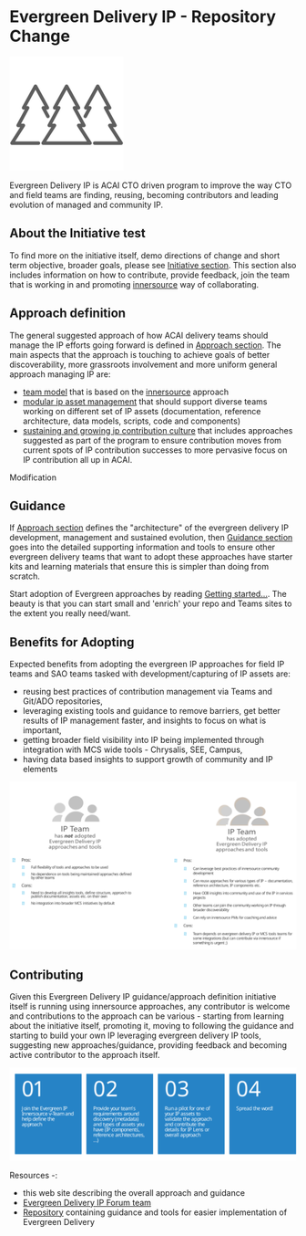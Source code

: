# Evergreen Delivery IP - Repository Change
![Evergreen Delivery IP Logo](media/evergreen-delivery-ip-logo-small.png)

Evergreen Delivery IP is ACAI CTO driven program to improve the way  CTO and field teams are finding, reusing, becoming contributors and leading evolution of managed and community IP.

## About the Initiative test

To find more on the initiative itself, demo directions of change and short term objective, broader goals, please see [Initiative section](initiative/index.md). This section also includes information on how to contribute, provide feedback, join the team that is working in and promoting [innersource](https://innersourcecommons.org/learn/learning-path/) way of collaborating.

## Approach definition

The general suggested approach of how ACAI delivery teams should manage the IP efforts going forward is defined in [Approach section](approach/index.md). The main aspects that the approach is touching to achieve goals of better discoverability, more grassroots involvement and more uniform general approach managing IP are:

- [team model](approach/team-model.md) that is based on the [innersource](resources/innersource.md) approach
- [modular ip asset management](approach/diverse-delivery-ip.md) that should support diverse teams working on different set of IP assets (documentation, reference architecture, data models, scripts, code and components)
- [sustaining and growing ip contribution culture](approach/contribution-culture/contribution-culture.md) that includes approaches suggested as part of the program to ensure contribution moves from current spots of IP contribution successes to more pervasive focus on IP contribution all up in ACAI.

Modification

## Guidance

If [Approach section](approach/index.md) defines the "architecture" of the evergreen delivery IP development, management and sustained evolution, then [Guidance section](guidance/index.md) goes into the detailed supporting information and tools to ensure other evergreen delivery teams that want to adopt these approaches have starter kits and learning materials that ensure this is simpler than doing from scratch.

Start adoption of Evergreen approaches by reading [Getting started...](guidance/index.md). The beauty is that you can start small and 'enrich' your repo and Teams sites to the extent you really need/want.

## Benefits for Adopting

Expected benefits from adopting the evergreen IP approaches for field IP teams and SAO teams tasked with development/capturing of IP assets are:

- reusing best practices of contribution management via Teams and Git/ADO repositories,
- leveraging existing tools and guidance to remove barriers, get better results of IP management faster, and insights to focus on what is important,
- getting broader field visibility into IP being implemented through integration with MCS wide tools - Chrysalis, SEE, Campus,
- having data based insights to support growth of community and IP elements

![Evergreen Delivery Team Benefits](media/egip-team-benefits.svg)

## Contributing

Given this Evergreen Delivery IP guidance/approach definition initiative itself is running using innersource approaches, any contributor is welcome and contributions to the approach can be various - starting from learning about the initiative itself, promoting it, moving to following the guidance and starting to build your own IP leveraging evergreen delivery IP tools, suggesting new approaches/guidance, providing feedback and becoming active contributor to the approach itself.

![Evergreen Delivery Contribution Options](media/egip-contributing.svg)

Resources -:

- this web site describing the overall approach and guidance
- [Evergreen Delivery IP Forum team](https://teams.microsoft.com/l/team/19%3a3d51464fa01345f6a79290ac257ead8c%40thread.tacv2/conversations?groupId=ef3294c6-f026-47a2-842e-1881f6f09272&tenantId=72f988bf-86f1-41af-91ab-2d7cd011db47)
- [Repository](https://dev.azure.com/evergreen-delivery-ip/docs) containing guidance and tools for easier implementation of Evergreen Delivery

